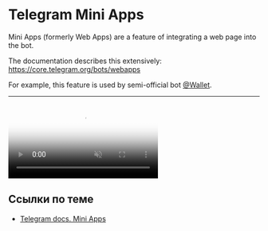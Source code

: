 # Telegram Mini Apps

Mini Apps (formerly Web Apps) are a feature of integrating a web page into the bot.

The documentation describes this extensively: https://core.telegram.org/bots/webapps

For example, this feature is used by semi-official bot [@Wallet](https://t.me/wallet).

---

<video controls loop muted poster="https://core.telegram.org/file/464001434/100bf/eWprjdgzEbE.100386/644bbea83084f44c8f" preload="auto">
<source src="https://core.telegram.org/file/464001679/11aa9/KQx_BlPVXRo.4922145.mp4/c65433c8ac11a347a8" type="video/mp4">
</video>

## Ссылки по теме

- [Telegram docs. Mini Apps](https://core.telegram.org/bots/webapps)
